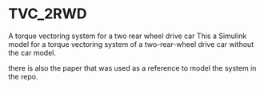 # TVC_2RWD
A torque vectoring system for a two rear wheel drive car
This a Simulink model for a torque vectoring system of a two-rear-wheel drive car without the car model.

there is also the paper that was used as a reference to model the system in the repo.
